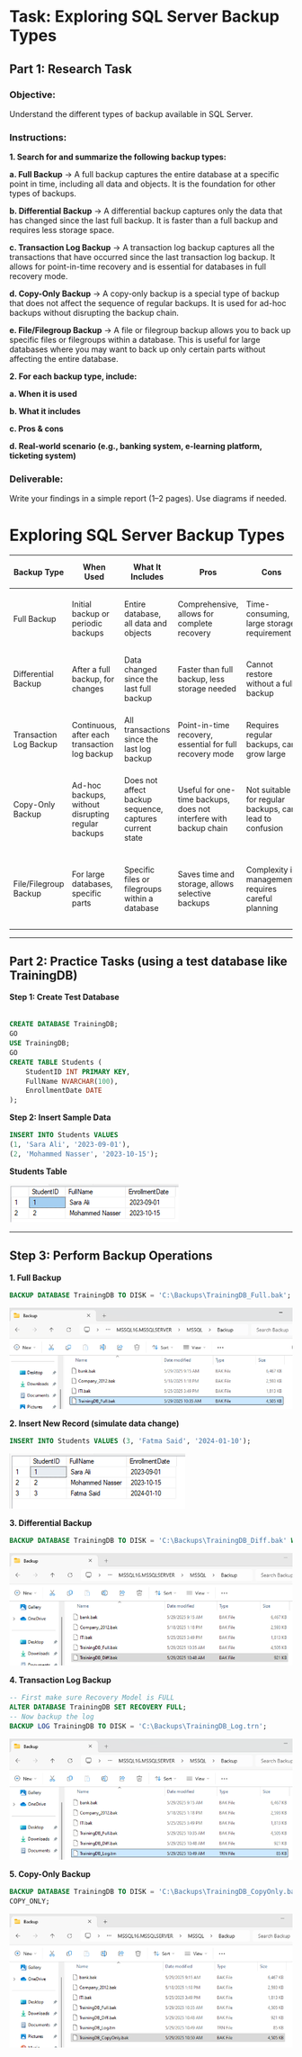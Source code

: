 ﻿# Task: Exploring SQL Server Backup Types 
 
## Part 1: Research Task 

### Objective: 
Understand the different types of backup available in SQL Server. 
### Instructions:
**1. Search for and summarize the following backup types:** 

**a. Full Backup** -> A full backup captures the entire database at a specific point in time, including all data and objects. It is the foundation for other types of backups.

**b. Differential Backup** -> A differential backup captures only the data that has changed since the last full backup. It is faster than a full backup and requires less storage space.

**c. Transaction Log Backup** -> A transaction log backup captures all the transactions that have occurred since the last transaction log backup. It allows for point-in-time recovery and is essential for databases in full recovery mode.

**d. Copy-Only Backup** -> A copy-only backup is a special type of backup that does not affect the sequence of regular backups. It is used for ad-hoc backups without disrupting the backup chain.

**e. File/Filegroup Backup** -> A file or filegroup backup allows you to back up specific files or filegroups within a database. This is useful for large databases where you may want to back up only certain parts without affecting the entire database.

**2. For each backup type, include:** 

**a. When it is used**

**b. What it includes**

**c. Pros & cons**

**d. Real-world scenario (e.g., banking system, e-learning platform, ticketing system)**

### Deliverable: 

Write your findings in a simple report (1–2 pages). Use diagrams if needed.

# Exploring SQL Server Backup Types

| Backup Type            | When Used                                          | What It Includes                                        | Pros                                                              | Cons                                                    | Real-World Scenario                                                      |
|------------------------|----------------------------------------------------|---------------------------------------------------------|-------------------------------------------------------------------|---------------------------------------------------------|--------------------------------------------------------------------------|
| Full Backup            | Initial backup or periodic backups                 | Entire database, all data and objects                   | Comprehensive, allows for complete recovery                       | Time-consuming, large storage requirement               | Banking system: Initial full backup of customer data                     |
| Differential Backup    | After a full backup, for changes                   | Data changed since the last full backup                 | Faster than full backup, less storage needed                      | Cannot restore without a full backup                    | E-learning platform: Daily backups of course content                     |
| Transaction Log Backup | Continuous, after each transaction log backup      | All transactions since the last log backup              | Point-in-time recovery, essential for full recovery mode          | Requires regular backups, can grow large                | Ticketing system: Frequent updates to ticket status                      |
| Copy-Only Backup       | Ad-hoc backups, without disrupting regular backups | Does not affect backup sequence, captures current state | Useful for one-time backups, does not interfere with backup chain | Not suitable for regular backups, can lead to confusion | E-learning platform: Backup of course content before major updates       |
| File/Filegroup Backup  | For large databases, specific parts                | Specific files or filegroups within a database          | Saves time and storage, allows selective backups                  | Complexity in management, requires careful planning     | Banking system: Backing up only transaction logs and customer data files |

---------------------------

## Part 2: Practice Tasks (using a test database like TrainingDB) 



**Step 1: Create Test Database** 
```sql

CREATE DATABASE TrainingDB; 
GO 
USE TrainingDB; 
GO 
CREATE TABLE Students ( 
    StudentID INT PRIMARY KEY, 
    FullName NVARCHAR(100), 
    EnrollmentDate DATE 
); 
```
**Step 2: Insert Sample Data**
```sql
INSERT INTO Students VALUES  
(1, 'Sara Ali', '2023-09-01'), 
(2, 'Mohammed Nasser', '2023-10-15'); 

```
**Students Table**

![Students Table](./image/TrainingDB_StudentTable.png)

--------
## Step 3: Perform Backup Operations
**1. Full Backup**
```sql
BACKUP DATABASE TrainingDB TO DISK = 'C:\Backups\TrainingDB_Full.bak';
```
![TrainingDB Full Backup](./image/FullBackup.png)

**2. Insert New Record (simulate data change)**
```sql
INSERT INTO Students VALUES (3, 'Fatma Said', '2024-01-10');
```
![Insert New Record](./image/InsertNewRecord.png)

**3. Differential Backup**
```sql
BACKUP DATABASE TrainingDB TO DISK = 'C:\Backups\TrainingDB_Diff.bak' WITH DIFFERENTIAL;
```
![TrainingDB Differential Backup](./image/DifferentialBackup.png)

**4. Transaction Log Backup**
```sql
-- First make sure Recovery Model is FULL
ALTER DATABASE TrainingDB SET RECOVERY FULL;
-- Now backup the log
BACKUP LOG TrainingDB TO DISK = 'C:\Backups\TrainingDB_Log.trn';
```

![TrainingDB Transaction Log Backup](./image/TransactionLogBackup.png)


**5. Copy-Only Backup**
```sql
BACKUP DATABASE TrainingDB TO DISK = 'C:\Backups\TrainingDB_CopyOnly.bak' WITH
COPY_ONLY;

```

![TrainingDB Copy-Only Backup](./image/CopyOnlyBackup.png)

